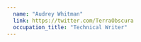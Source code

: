 ```yaml
---
  name: "Audrey Whitman"
  link: https://twitter.com/TerraObscura
  occupation_title: "Technical Writer"
---
```

